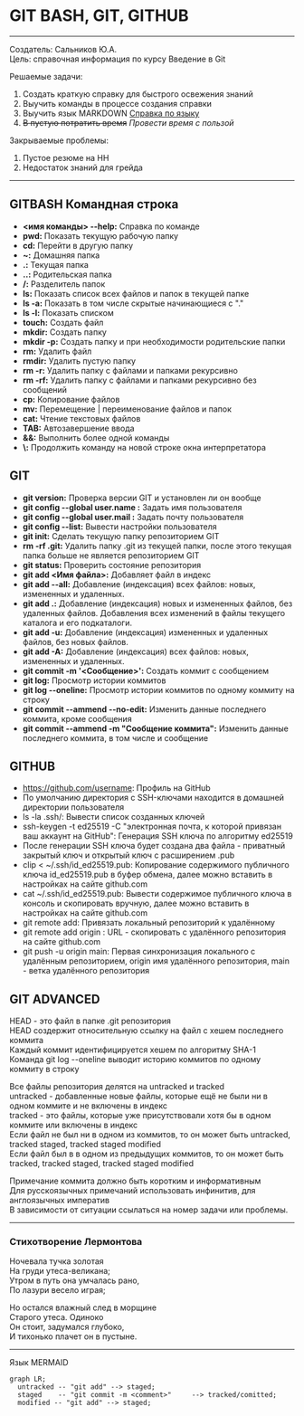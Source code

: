 # GIT BASH, GIT, GITHUB
---
Создатель: Сальников Ю.А.  
Цель: справочная информация по курсу Введение в Git  


Решаемые задачи:  
1. Создать краткую справку для быстрого освежения знаний
2. Выучить команды в процессе создания справки
3. Выучить язык MARKDOWN [Справка по языку](https://www.markdownguide.org/cheat-sheet/ "Дополнительные возможности языка")
4. ~~В пустую потратить время~~ *Провести время с пользой*  


Закрываемые проблемы:  
1. Пустое резюме на HH
2. Недостаток знаний для грейда
---
## GITBASH Командная строка
- **<имя команды> --help:** Справка по команде
- **pwd:** Показать текущую рабочую папку
- **cd:** Перейти в другую папку
- **~:** Домашняя папка
- **.:** Текущая папка
- **..:** Родительская папка
- **/:** Разделитель папок
- **ls:** Показать список всех файлов и папок в текущей папке
- **ls -a:** Показать в том числе скрытые начинающиеся с "."
- **ls -l:** Показать списком
- **touch:** Создать файл
- **mkdir:** Создать папку
- **mkdir -p:** Создать папку и при необходимости родительские папки
- **rm:** Удалить файл
- **rmdir:** Удалить пустую папку
- **rm -r:** Удалить папку с файлами и папками рекурсивно
- **rm -rf:** Удалить папку с файлами и папками рекурсивно без сообщений
- **cp:** Копирование файлов
- **mv:** Перемещение | переименование файлов и папок
- **cat:** Чтение текстовых файлов
- **TAB:** Автозавершение ввода
- **&&:** Выполнить более одной команды
- **\\:** Продолжить команду на новой строке окна интерпретатора
## GIT
- **git version:** Проверка версии GIT и установлен ли он вообще
- **git config --global user.name <name>:** Задать имя пользователя
- **git config --global user.mail <mail>:** Задать почту пользователя
- **git config --list:** Вывести настройки пользователя
- **git init:** Сделать текущую папку репозиторием GIT
- **rm -rf .git:** Удалить папку .git из текущей папки, после этого текущая папка больше не является репозиторием GIT
- **git status:** Проверить состояние репозитория
- **git add <Имя файла>:** Добавляет файл в индекс
- **git add --all:** Добавление (индексация) всех файлов: новых, измененных и удаленных.
- **git add .:** Добавление (индексация) новых и измененных файлов, без удаленных файлов. Добавления всех изменений в файлы текущего каталога и его подкаталоги.
- **git add -u:** Добавление (индексация) измененных и удаленных файлов, без новых файлов.
- **git add -A:** Добавление (индексация) всех файлов: новых, измененных и удаленных.
- **git commit -m '<Сообщение>':** Создать коммит с сообщением
- **git log:** Просмотр истории коммитов
- **git log --oneline:** Просмотр истории коммитов по одному коммиту на строку
- **git commit --ammend --no-edit:** Изменить данные последнего коммита, кроме сообщения
- **git commit --ammend -m "Сообщение коммита":** Изменить данные последнего коммита, в том числе и сообщение
## GITHUB
- https://github.com/username: Профиль на GitHub
- По умолчанию директория с SSH-ключами находится в домашней директории пользователя
- ls -la .ssh/: Вывести список созданных ключей
- ssh-keygen -t ed25519 -C "электронная почта, к которой привязан ваш аккаунт на GitHub": Генерация SSH ключа по алгоритму ed25519
- После генерации SSH ключа будет создана два файла - приватный закрытый ключ и открытый ключ с расширением .pub
- clip < ~/.ssh/id_ed25519.pub: Копирование содержимого публичного ключа id_ed25519.pub в буфер обмена, далее можно вставить в настройках на сайте github.com
- cat ~/.ssh/id_ed25519.pub: Вывести содержимое публичного ключа в консоль и скопировать вручную, далее можно вставить в настройках на сайте github.com
- git remote add: Привязать локальный репозиторий к удалённому
- git remote add origin <URL>: URL - скопировать с удалённого репозитория на сайте github.com
- git push -u origin main: Первая синхронизация локального с удалённым репозиторием, origin имя удалённого репозитория, main - ветка удалённого репозитория
## GIT ADVANCED
HEAD - это файл в папке .git репозитория<br>
HEAD создержит относительную ссылку на файл с хешем последнего коммита<br>
Каждый коммит идентифицируется хешем по алгоритму SHA-1<br>
Команда git log --oneline выводит историю коммитов по одному коммиту в строку<br>


Все файлы репозитория делятся на untracked и tracked<br>
untracked - добавленные новые файлы, которые ещё не были ни в одном коммите и не включены в индекс<br>
tracked - это файлы, которые уже присутствовали хотя бы в одном коммите или включены в индекс<br>
Если файл не был ни в одном из коммитов, то он может быть untracked, tracked staged, tracked staged modified<br>
Если файл был в в одном из предыдущих коммитов, то он может быть tracked, tracked staged, tracked staged modified<br>


Примечание коммита должно быть коротким и информативным<br>
Для русскоязычных примечаний использовать инфинитив, для англоязычных императив<br>
В зависимости от ситуации ссылаться на номер задачи или проблемы.


---
### Стихотворение Лермонтова
Ночевала тучка золотая  
На груди утеса-великана;  
Утром в путь она умчалась рано,  
По лазури весело играя;


Но остался влажный след в морщине  
Старого утеса. Одиноко  
Он стоит, задумался глубоко,  
И тихонько плачет он в пустыне.  


---


Язык MERMAID  
```mermaid
graph LR;
  untracked -- "git add" --> staged;
  staged    -- "git commit -m <comment>"     --> tracked/comitted;
  modified -- "git add" --> staged;
```